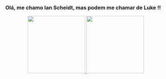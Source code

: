 ### Olá, me chamo Ian Scheidt, mas podem me chamar de Luke !!
<div align="center">
  <a href="https://github.com/Lukeian12">
  <img height="180em" src="https://github-readme-stats.vercel.app/api?username=Lukeian12&show_icons=true&theme=dracula&include_all_commits=true&count_private=true"/t>
  <img height="180em" src="https://github-readme-stats.vercel.app/api/top-langs/?username=Lukeian12&layout=compact&langs_count=7&theme=dracula"/>
</div>
